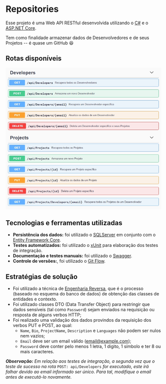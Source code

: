 # Repositories

Esse projeto é uma Web API RESTful desenvolvida utilizando o [C#](https://docs.microsoft.com/pt-br/dotnet/csharp/) e o [ASP.NET Core](https://docs.microsoft.com/pt-br/aspnet/core/?view=aspnetcore-3.1).

Tem como finalidade armazenar dados de Desenvolvedores e de seus Projetos -- é quase um GitHub :laughing:

## Rotas disponíveis

![](https://github.com/Henrickqt/Repositories/blob/master/assets/end-points.jpg)

## Tecnologias e ferramentas utilizadas

- **Persistência dos dados:** foi utilizado o [SQLServer](https://www.microsoft.com/pt-br/sql-server/sql-server-2019) em conjunto com o [Entity Framework Core](https://docs.microsoft.com/pt-br/ef/core/).
- **Testes automatizados:** foi utilizado o [xUnit](https://xunit.net/) para elaboração dos testes de integração.
- **Documentação e testes manuais:** foi utilizado o [Swagger](https://swagger.io/).
- **Controle de versões:**, foi utilizado o [Git Flow](https://danielkummer.github.io/git-flow-cheatsheet/index.pt_BR.html).

## Estratégias de solução

- Foi utilizado a técnica de [Engenharia Reversa](https://docs.microsoft.com/pt-br/ef/core/managing-schemas/scaffolding?tabs=dotnet-core-cli), que é o processo (baseado no esquema do banco de dados) de obtenção das classes de entidades e contexto.
- Foi utilizado classes DTO (Data Transfer Object) para restringir que dados sensíveis (tal como `Password`) sejam enviados na requisição ou resposta de alguns verbos HTTP;
- Foi realizado uma validação dos dados provindos da requisição dos verbos PUT e POST, ao qual:
  - `Name`, `Bio`, `ProjectName`, `Description` e `Languages` não podem ser nulos nem vazios;
  - `Email` deve ser um email válido (email@example.com);
  - `Password` deve conter pelo menos 1 letra, 1 digito, 1 símbolo e ter 8 ou mais caracteres.

***Observação:** Em relação aos testes de integração, a segunda vez que o teste de sucesso na rota* `POST: api/Developers` *for executado, este irá falhar devido ao email informado ser único. Para tal, modifique o email antes de executá-lo novamente.*
